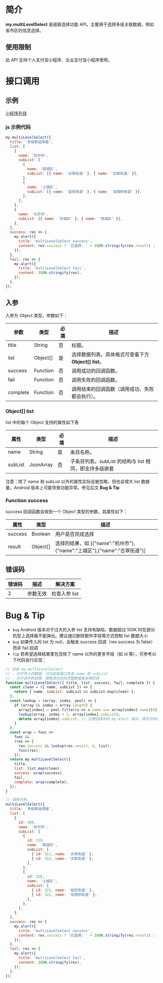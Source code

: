 # 简介

**my.multiLevelSelect** 是级联选择功能 API。主要用于选择多级关联数据，例如省市区的信息选择。

## 使用限制

此 API 支持个人支付宝小程序、企业支付宝小程序使用。

# 接口调用

## 示例

[小程序在线](https://opendocs.alipay.com/openbox/mini/opendocs/multi-level-select?view=preview&defaultPage=pages/index/index&defaultOpenedFiles=pages/index/index&theme=light)

### js 示例代码

```javascript
my.multiLevelSelect({
  title: '多级联选择器',
  list: [
    {
      name: '杭州市',
      subList: [
        {
          name: '西湖区',
          subList: [{ name: '古翠街道' }, { name: '文新街道' }],
        },
        {
          name: '上城区',
          subList: [{ name: '延安街道' }, { name: '龙翔桥街道' }],
        },
      ],
    },
    {
      name: '北京市',
      subList: [{ name: '东城区' }, { name: '西城区' }],
    },
  ],
  success: res => {
    my.alert({
      title: 'multiLevelSelect success',
      content: res.success ? '已选择: ' + JSON.stringify(res.result) : '未选择',
    });
  },
  fail: res => {
    my.alert({
      title: 'multiLevelSelect fail',
      content: JSON.stringify(res),
    });
  },
});
```

## 入参

入参为 Object 类型，参数如下：

| **参数** | **类型** | **必填** | **描述** |
| --- | --- | --- | --- |
| title | String | 否 | 标题。 |
| list | Object[] | 是 | 选择数据列表。具体格式可查看下方 **Object[] list**。 |
| success | Function | 否 | 调用成功的回调函数。 |
| fail | Function | 否 | 调用失败的回调函数。 |
| complete | Function | 否 | 调用结束的回调函数（调用成功、失败都会执行）。 |

### Object[] list

list 中的每个 Object 支持的属性如下表

| **属性** | **类型** | **必填** | **描述** |
| --- | --- | --- | --- |
| name | String | 是 | 条目名称。 |
| subList | JsonArray | 否 | 子条目列表。subList 的结构与 list 相同，即支持多级嵌套 |

注意：除了 name 和 subList 以外的属性实际会被忽略，但也会增大 list 数据量，Android 版本上可能导致功能异常。参见后文 **Bug & Tip**

### Function success

success 回调函数会收到一个 Object 类型的参数，其属性如下：

| **属性** | **类型** | **描述** |
| --- | --- | --- |
| success | Boolean | 用户是否完成选择 |
| result | Object[] | 选择的结果，如 [{"name":"杭州市"},{"name":"上城区"},{"name":"古翠街道"}] |

## 错误码

| **错误码** | **描述** | **解决方案**  |
| ---------- | -------- | ------------- |
| 2          | 参数无效 | 检查入参 list |

# Bug & Tip

- `bug` Android 版本对于过大的入参 list 支持有缺陷，数据超过 100K 时在部分机型上选择器不能弹出。建议通过删除额外字段等方式控制 list 数据大小
- `bug` 如果传入的 list 为 null，会触发 success 回调（res.success 为 false）而非 fail 回调
- `tip` 若希望选择结果里包含除了 name 以外的更多字段（如 id 等），可参考以下代码自行实现：

```javascript
// 封装 my.multiLevelSelect
// - 对于传入的数据，只向底层接口传递 name 和 subList
// - 对于选中的结果，替换成对应的完整数据条目再回调
function multiLevelSelect({ title, list, success, fail, complete }) {
  const clean = ({ name, subList }) => {
    return { name, subList: subList && subList.map(clean) };
  };
  const lookup = (array, index, pool) => {
    if (array && index < array.length) {
      array[index] = pool.filter(x => x.name === array[index].name)[0];
      lookup(array, index + 1, array[index].subList);
      delete array[index].subList; // 方便回调中的 my.alert 演示。真实代码请删除此行，避免副作用
    }
  };
  const wrap = func =>
    func &&
    (res => {
      res.success && lookup(res.result, 0, list);
      func(res);
    });
  return my.multiLevelSelect({
    title,
    list: list.map(clean),
    success: wrap(success),
    fail,
    complete: wrap(complete),
  });
}

// 调用示例
multiLevelSelect({
  title: '多级联选择器',
  list: [
    {
      id: 300,
      name: '杭州市',
      subList: [
        {
          id: 310,
          name: '西湖区',
          subList: [
            { id: 311, name: '古翠街道' },
            { id: 312, name: '文新街道' },
          ],
        },
        {
          id: 320,
          name: '上城区',
          subList: [
            { id: 321, name: '延安街道' },
            { id: 322, name: '龙翔桥街道' },
          ],
        },
      ],
    },
  ],
  success: res => {
    my.alert({
      title: 'multiLevelSelect success',
      content: res.success ? '已选择: ' + JSON.stringify(res.result) : '未选择',
    });
  },
  fail: res => {
    my.alert({
      title: 'multiLevelSelect fail',
      content: JSON.stringify(res),
    });
  },
});
```
